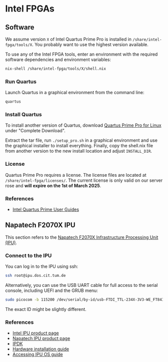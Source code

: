 # Intel FPGAs

## Software

We assume version `X` of Intel Quartus Prime Pro is installed in `/share/intel-fpga/tools/X`.
You probably want to use the highest version available.

To use any of the Intel FPGA tools, enter an environment with the required software dependencies and environment variables:

```sh
nix-shell /share/intel-fpga/tools/X/shell.nix
```

### Run Quartus

Launch Quartus in a graphical environment from the command line:

```sh
quartus
```

### Install Quartus

To install another version of Quartus, download [Quartus Prime Pro for Linux](https://www.intel.com/content/www/us/en/software-kit/794624/intel-quartus-prime-pro-edition-design-software-version-23-4-for-linux.html) under "Complete Download".

Extract the tar file, run `./setup_pro.sh` in a graphical environment and use the graphical installer to install everything.
Finally, copy the shell.nix file from another version to the new install location and adjust `INSTALL_DIR`.

### License

Quartus Prime Pro requires a license.
The license files are located at `/share/intel-fpga/licenses/`.
The current license is only valid on our server rose and **will expire on the 1st of March 2025**.

### References

- [Intel Quartus Prime User Guides](https://www.intel.com/content/www/us/en/support/programmable/support-resources/design-software/user-guides.html)

## Napatech F2070X IPU

This section refers to the [Napatech F2070X Infrastructure Processing Unit (IPU)](https://www.napatech.com/products/f2070x-ipu/).

### Connect to the IPU

You can log in to the IPU using ssh:

```sh
ssh root@ipu.dos.cit.tum.de
```

Alternatively, you can use the USB UART cable for full access to the serial console, including UEFI and the GRUB menu:

```sh
sudo picocom -b 115200 /dev/serial/by-id/usb-FTDI_TTL-234X-3V3-WE_FT84ISZ2-if00-port0
```

The exact ID might be slightly different.

### References

- [Intel IPU product page](https://www.intel.com/content/www/us/en/products/details/network-io/ipu/f2000x-pl-platform.html)
- [Napatech IPU product page](https://www.napatech.com/products/f2070x-ipu/)
- [IPDK](https://ipdk.io/)
- [Hardware installation guide](https://docs.napatech.com/r/F2070X-Installation)
- [Accessing IPU OS guide](https://docs.napatech.com/r/Intel-Xeon-D-Processor-on-Napatech-IPUs)
